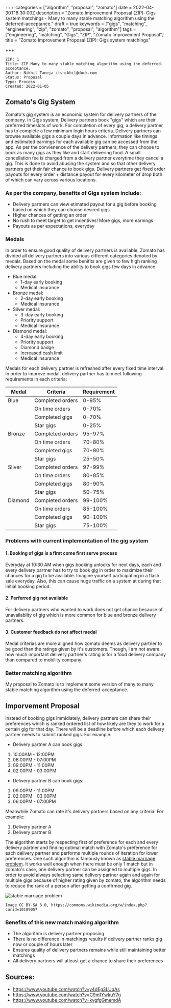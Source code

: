 +++
categories = ["algorithm", "proposal", "zomato"]
date = 2022-04-30T18:30:00Z
description = "Zomato Improvement Proposal (ZIP): Gigs system matchings - Many to many stable matching algorithm using the deferred-acceptance."
draft = true
keywords = ["gigs", "matching", "engineering", "zip", "zomato", "proposal", "algorithm"]
tags = ["engineering", "matching", "Gigs", "ZIP", "Zomato Improvement Proposal"]
title = "Zomato Improvement Proposal (ZIP): Gigs system matchings"

+++
```
ZIP: 1
Title: ZIP Many to many stable matching algorithm using the deferred-acceptance.
Author: Nikhil Taneja itsnikhil@duck.com
Status: Proposal
Type: Process
Created: 2022-01-05
```

## Zomato's Gig System

Zomato's gig system is an economic system for delivery partners of the company. In Gigs system, Delivery partners book "gigs" which are their preferred timeslots of work. For completion of every gig, a delivery partner has to complete a few minimum login hours criteria. Delivery partners can browse available gigs a couple days in advance. Information like timings and estimated earnings for each available gig can be accessed from the app. As per the convienence of the delivery partners, they can choose to book as many gigs as they like and start delivering food. A small cancellation fee is charged from a delivery partner everytime they cancel a gig. This is done to avoid abusing the system and so that other delivery partners get their fair chance to book gigs. Delivery partners get fixed order payouts for every order + distance payout for every kilometer of drop both of which can vary across various locations.

### As per the company, benefits of Gigs system include:

- Delivery partners can view etimated payout for a gig before booking based on which they can choose desired gigs
- Higher chances of getting an order
- No rush to meet target to get incentives! More gigs, more earnings
- Payouts as per expectations, everyday

### Medals

In order to ensure good quality of delivery partners is available, Zomato has divided all delivery partners into various different categories denoted by medals. Based on the medal some benifits are given to few high ranking delivery partners including the ability to book gigs few days in advance.

- Blue medal:
	- 1-day early booking
	- Medical insurance
- Bronze medal:
	- 2-day early booking
	- Medical insurance
- Silver medal:
	- 3-day early booking
	- Priority support
	- Medical insurance
- Diamond medal:
	- 4-day early booking
	- Priority support
	- Diamond badge
	- Increased cash limit
	- Medical insurance

Medals for each delivery partner is refreshed after every fixed time interval. In order to improve medal, delivery partner has to meet following requirements in each criteria:

|Medal|Criteria|Requirement|
|-|-|-|
|Blue|Completed orders|0-95%|
||On time orders|0-70%|
||Completed gigs|0-70%|
||Star gigs|0-25%|
|Bronze|Completed orders|95-97%|
||On time orders|70-80%|
||Completed gigs|70-80%|
||Star gigs|25-50%|
|Silver|Completed orders|97-99%|
||On time orders|80-85%|
||Completed gigs|80-90%|
||Star gigs|50-75%|
|Diamond|Completed orders|99-100%|
||On time orders|85-100%|
||Completed gigs|90-100%|
||Star gigs|75-100%|

### Problems with current implementation of the gig system

#### 1. Booking of gigs is a first come first serve process

Everyday at 10:30 AM when gigs booking unlocks for next days, each and every delivery partner has to try to book gig in order to maximize their chances for a gig to be available. Imagine yourself participating in a flash sale everyday. Also, this can cause huge traffic on a system at during that initial booking period.

#### 2. Perferred gig not available

For delivery partners who wanted to work does not get chance because of unavailablity of gig which is more common for blue and bronze delivery partners.

#### 3. Customer feedback do not affect medal

Medal criterias are more aligned how zomato deems as delivery partner to be good than the ratings given by it's customers. Though, I am not aware how much important delivery partner's rating is for a food delivery company than compared to mobility company.

### Better matching algorithm

My proposal to Zomato is to implement some version of many to many stable matching algorithm using the deferred-acceptance.

## Imporvement Proposal

Instead of booking gigs immidiately, delivery partners can share their preferences which is ranked ordered list of how likely are they to work for a certain gig for that day. There will be a deadline before which each delivery partner needs to submit ranked gigs. For example:

- Delivery partner A can book gigs:
1. 10:00AM - 12:00PM
2. 06:00PM - 07:00PM
3. 09:00PM - 11:00PM
4. 02:00PM - 03:00PM
- Delivery partner B can book gigs:
1. 09:00PM - 11:00PM
2. 02:00PM - 03:00PM
3. 06:00PM - 07:00PM

Meanwhile Zomato can rate it's delivery partners based on any criteria. For example:

1. Delivery partner A
2. Delivery partner B

The algorithm starts by respecting first of preference for each and every delivery partner and finding optimal match with Zomato's preference for each delivery partner and performs multiple rounds of iteration for lower preferences. One such algorithm is famously known as [stable marriage problem](https://en.wikipedia.org/wiki/Stable_marriage_problem). It works well enough when there must be only 1 match but in zomato's case, one delivery partner can be assigned to multiple gigs. In order to avoid always selecting same delivery partner again and again for multiple gigs because of higher rating given by zomato, the algorithm needs to reduce the rank of a person after getting a confirmed gig.

![stable marriage problem](https://upload.wikimedia.org/wikipedia/commons/5/52/Gale-Shapley.gif)

`Image CC BY-SA 3.0, https://commons.wikimedia.org/w/index.php?curid=10189057`

### Benefits of this new match making algorithm

- The algorithm is delivery partner proposing
- There is no difference in matchings results if delivery partner ranks gig now or couple of hours later
- Ensures quality of delivery partners remains while still maintaining better matchings
- All delivery partners will atleast get a chance to share their preferences

## Sources:

- https://www.youtube.com/watch?v=y4dEg3LUqAs
- https://www.youtube.com/watch?v=C9m1YwkuY7g
- https://www.youtube.com/watch?v=kvgfgGmemdA